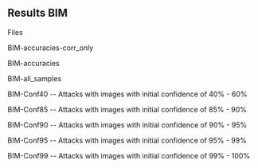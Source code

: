 ## Results BIM

Files

BIM-accuracies-corr_only

BIM-accuracies

BIM-all_samples

BIM-Conf40 -- Attacks with images with initial confidence of 40% - 60%

BIM-Conf85 -- Attacks with images with initial confidence of 85% - 90%

BIM-Conf90 -- Attacks with images with initial confidence of 90% - 95%

BIM-Conf95 -- Attacks with images with initial confidence of 95% - 99%

BIM-Conf99 -- Attacks with images with initial confidence of 99% - 100%
